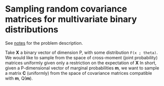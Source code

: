 # Sampling random covariance matrices for multivariate binary distributions

See [notes](https://github.com/maxbiostat/sampling_binary_covariances/blob/main/notes/sampling_binary_covariance.pdf) for the problem description. 

Take **X** a binary vector of dimension P, with some distribution `F(x ; theta)`. We would like to sample from the space of cross-moment (joint probability) matrices uniformly given only a restriction on the expectation of **X**
In short, given a P-dimensional vector of marginal probabilities **m**, we want to sample a matrix **C** (uniformly) from the space of covariance matrices compatible with **m**, Q(**m**). 
